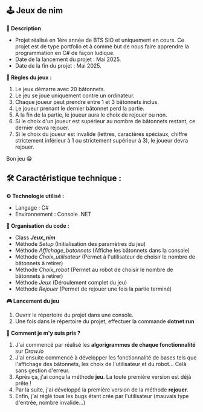 ## 🕹️ Jeux de nim

__**📃 Description**__
- Projet réalisé en 1ère année de BTS SIO et uniquement en cours. Ce projet est de type portfolio et à comme but de nous faire apprendre la programmation en C# de façon ludique.
- Date de la lancement du projet : Mai 2025.
- Date de la fin du projet : Mai 2025.

__**📖 Règles du jeux :**__

  1. Le jeux démarre avec 20 bâtonnets.
  2. Le jeu se joue uniquement contre un ordinateur.
  3. Chaque joueur peut prendre entre 1 et 3 bâtonnets inclus.
  4. Le joueur prenant le dernier bâtonnet perd la partie.
  5. À la fin de la partie, le joueur aura le choix de rejouer ou non.
  6. Si le choix d'un joueur est supérieur au nombre de bâtonnets restant, ce dernier devra rejouer.
  7. Si le choix du joueur est invalide (lettres, caractères spéciaux, chiffre strictement inférieur à 1 ou strictement supérieur à 3), le joueur devra rejouer.
  
  Bon jeu 😁

## 🛠️ Caractéristique technique :

__**⚙️ Technologie utilisé :**__
- Langage : C#
- Environnement : Console .NET

__**📂 Organisation du code :**__
- Class ***Jeux_nim***
- Méthode *Setup* (Initialisation des paramètres du jeu)
- Méthode *Affichage_batonnets* (Affiche les bâtonnets dans la console)
- Méthode *Choix_utilisateur* (Permet à l'utilisateur de choisir le nombre de bâtonnets à retirer)
- Méthode *Choix_robot* (Permet au robot de choisir le nombre de bâtonnets à retirer)
- Méthode *Jeux* (Déroulement complet du jeu)
- Méthode *Rejouer* (Permet de rejouer une fois la partie terminé)

__**🎮 Lancement du jeu**__
1. Ouvrir le répertoire du projet dans une console.
2. Une fois dans le répertoire du projet, effectuer la commande **dotnet run**

__**🔎 Comment je m'y suis pris ?**__
1. J'ai commencé par réalisé les **algorigrammes de chaque fonctionnalité** sur *Draw.io*
2. J'ai ensuite commencé à développer les fonctionnalité de bases tels que l'affichage des bâtonnets, les choix de l'utilisateur et du robot... Celà sans gestion d'erreur.
3. Après ça, j'ai conçu la méthode **jeu**. La toute première version est déjà prête !
4. Par la suite, j'ai développé la première version de la méthode **rejouer**.
5. Enfin, j'ai réglé tous les bugs étant crée par l'utilisateur (mauvais type d'entrée, nombre invalide...)
